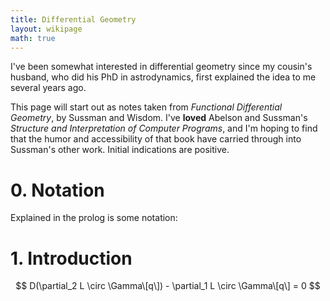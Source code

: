 ```yaml
---
title: Differential Geometry
layout: wikipage
math: true
---
```


I've been somewhat interested in differential geometry since my cousin's
husband, who did his PhD in astrodynamics, first explained the idea to me
several years ago.

This page will start out as notes taken from *Functional Differential
Geometry*, by Sussman and Wisdom. I've **loved** Abelson and Sussman's
*Structure and Interpretation of Computer Programs*, and I'm hoping to
find that the humor and accessibility of that book have carried through
into Sussman's other work. Initial indications are positive.

# 0. Notation

Explained in the prolog is some notation: 

# 1. Introduction

$$ D(\partial_2 L \circ \Gamma\[q\]) - \partial_1 L \circ \Gamma\[q\] = 0 $$

